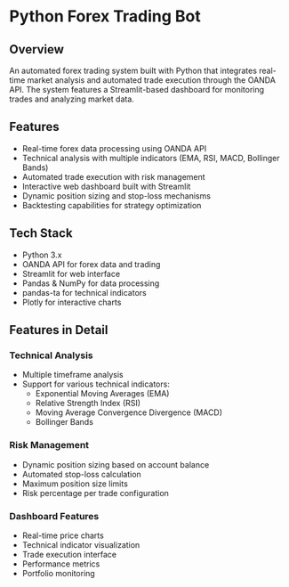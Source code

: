 # Python Forex Trading Bot

## Overview
An automated forex trading system built with Python that integrates real-time market analysis and automated trade execution through the OANDA API. The system features a Streamlit-based dashboard for monitoring trades and analyzing market data.

## Features
- Real-time forex data processing using OANDA API
- Technical analysis with multiple indicators (EMA, RSI, MACD, Bollinger Bands)
- Automated trade execution with risk management
- Interactive web dashboard built with Streamlit
- Dynamic position sizing and stop-loss mechanisms
- Backtesting capabilities for strategy optimization

## Tech Stack
- Python 3.x
- OANDA API for forex data and trading
- Streamlit for web interface
- Pandas & NumPy for data processing
- pandas-ta for technical indicators
- Plotly for interactive charts

## Features in Detail

### Technical Analysis
- Multiple timeframe analysis
- Support for various technical indicators:
  - Exponential Moving Averages (EMA)
  - Relative Strength Index (RSI)
  - Moving Average Convergence Divergence (MACD)
  - Bollinger Bands

### Risk Management
- Dynamic position sizing based on account balance
- Automated stop-loss calculation
- Maximum position size limits
- Risk percentage per trade configuration

### Dashboard Features
- Real-time price charts
- Technical indicator visualization
- Trade execution interface
- Performance metrics
- Portfolio monitoring

